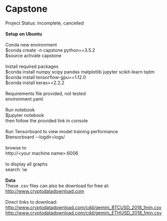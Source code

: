 # Capstone

Project Status: Incomplete, cancelled<br/>
<br/>
<b>Setup on Ubuntu</b><br/>
<br/>
Conda new environment<br/>
$conda create -n capstone python==3.5.2<br/>
$source activate capstone<br/>
<br/>
Install required packages<br/>
$conda install numpy scipy pandas matplotlib jupyter scikit-learn tqdm<br/>
$conda install tensorflow-gpu==1.12.0<br/>
$conda install keras==2.2.2<br/>
<br/>
Requirements file provided, not tested<br/>
environment.yaml<br/>
<br/>
Run notebook<br/>
$jupyter notebook<br/>
then follow the provided link in console<br/>
<br/>
Run Tensorboard to view model training performance<br/>
$tensorboard --logdir=logs/<br/>
<br/>
browse to<br/>
http://&lt;your machine name&gt;:6006<br/>
<br/>
to display all graphs<br/>
search: \w <br/>
<br/>
<b>Data</b><br/>
These .csv files can also be download for free at:<br/>
  http://www.cryptodatadownload.com<br/>
<br/>
Direct links to download:<br/>
  http://www.cryptodatadownload.com/cdd/gemini_BTCUSD_2018_1min.csv<br/>
  http://www.cryptodatadownload.com/cdd/gemini_ETHUSD_2018_1min.csv<br/>
<br/>
  
